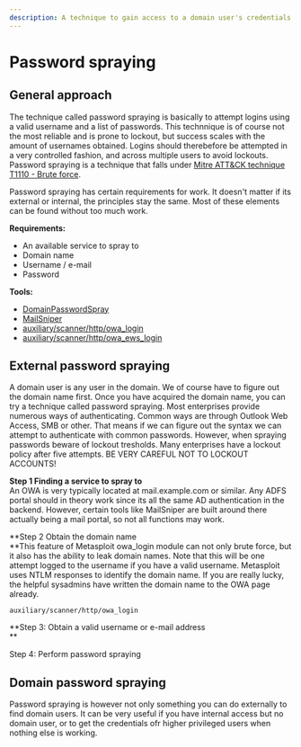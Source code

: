 ```yaml
---
description: A technique to gain access to a domain user's credentials
---
```


# Password spraying

## General approach

The technique called password spraying is basically to attempt logins using a valid username and a list of passwords. This technnique is of course not the most reliable and is prone to lockout, but success scales with the amount of usernames obtained. Logins should therebefore be attempted in a very controlled fashion, and across multiple users to avoid lockouts. Password spraying is a technique that falls under [Mitre ATT&CK technique T1110 - Brute force](https://attack.mitre.org/wiki/Technique/T1110).

Password spraying has certain requirements for work. It doesn't matter if its external or internal, the principles stay the same. Most of these elements can be found without too much work.

**Requirements:**

* An available service to spray to
* Domain name
* Username / e-mail
* Password

**Tools:**

* [DomainPasswordSpray](https://github.com/dafthack/DomainPasswordSpray)
* [MailSniper](https://github.com/dafthack/MailSniper)
* [auxiliary/scanner/http/owa\_login](https://www.rapid7.com/db/modules/auxiliary/scanner/http/owa_login)
* [auxiliary/scanner/http/owa\_ews\_login](https://www.rapid7.com/db/modules/auxiliary/scanner/http/owa_ews_login)

## External password spraying

A domain user is any user in the domain. We of course have to figure out the domain name first. Once you have acquired the domain name, you can try a technique called password spraying. Most enterprises provide numerous ways of authenticating. Common ways are through Outlook Web Access, SMB or other. That means if we can figure out the syntax we can attempt to authenticate with common passwords. However, when spraying passwords beware of lockout tresholds. Many enterprises have a lockout policy after five attempts. BE VERY CAREFUL NOT TO LOCKOUT ACCOUNTS!

**Step 1 Finding a service to spray to**  
An OWA is very typically located at mail.example.com or similar. Any ADFS portal should in theory work since its all the same AD authentication in the backend. However, certain tools like MailSniper are built around there actually being a mail portal, so not all functions may work.

**Step 2 Obtain the domain name  
**This feature of Metasploit owa\_login module can not only brute force, but it also has the ability to leak domain names. Note that this will be one attempt logged to the username if you have a valid username. Metasploit uses NTLM responses to identify the domain name. If you are really lucky, the helpful sysadmins have written the domain name to the OWA page already.

 `auxiliary/scanner/http/owa_login`  




**Step 3: Obtain a valid username or e-mail address  
**

Step 4: Perform password spraying

## Domain password spraying

Password spraying is however not only something you can do externally to find domain users. It can be very useful if you have internal access but no domain user, or to get the credentials ofr higher privileged users when nothing else is working.

